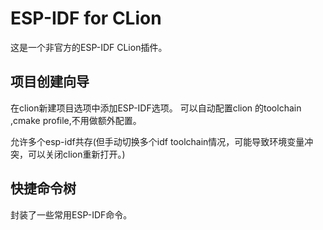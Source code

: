 # ESP-IDF for CLion
这是一个非官方的ESP-IDF CLion插件。

## 项目创建向导
在clion新建项目选项中添加ESP-IDF选项。
可以自动配置clion 的toolchain ,cmake profile,不用做额外配置。

允许多个esp-idf共存(但手动切换多个idf toolchain情况，可能导致环境变量冲突，可以关闭clion重新打开。)

## 快捷命令树
封装了一些常用ESP-IDF命令。
